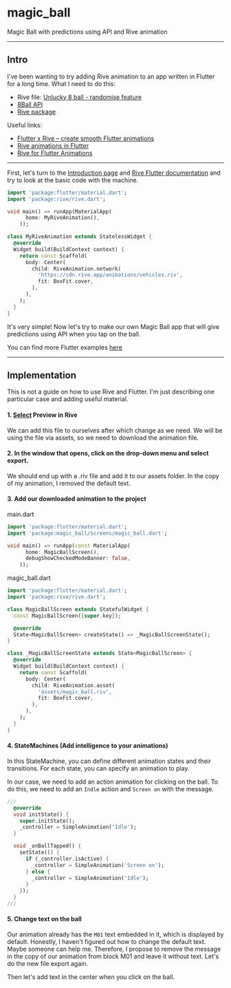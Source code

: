# magic_ball

Magic Ball with predictions using API and Rive animation

---
## Intro

I've been wanting to try adding Rive animation to an app written in Flutter for a long time. What I need to do this:
- Rive file: [Unlucky 8 ball - randomise feature](https://rive.app/community/files/9961-18989-unlucky-8-ball-randomise-feature/)
- [8Ball API](https://www.eightballapi.com/docs)
- [Rive package](https://pub.dev/packages/rive/install)

Useful links:
- [Flutter x Rive – create smooth Flutter animations](https://applover.com/blog/flutter-x-rive-create-smooth-flutter-animations/)
- [Rive animations in Flutter](https://www.geeksforgeeks.org/rive-animations-in-flutter/)
- [Rive for Flutter Animations](https://medium.com/@RotenKiwi/rive-for-flutter-animations-a99bfdd8f6cc)

---

First, let's turn to the [Introduction page](https://help.rive.app/) and [Rive Flutter documentation](https://help.rive.app/runtimes/overview/flutter) and try to look at the basic code with the machine.

```dart
import 'package:flutter/material.dart';
import 'package:rive/rive.dart';

void main() => runApp(MaterialApp(
      home: MyRiveAnimation(),
    ));

class MyRiveAnimation extends StatelessWidget {
  @override
  Widget build(BuildContext context) {
    return const Scaffold(
      body: Center(
        child: RiveAnimation.network(
          'https://cdn.rive.app/animations/vehicles.riv',
          fit: BoxFit.cover,
        ),
      ),
    );
  }
}
```

It's very simple! Now let's try to make our own Magic Ball app that will give predictions using API when you tap on the ball.

You can find more Flutter examples [here](https://github.com/rive-app/rive-flutter/blob/master/example/lib/main.dart)

---

## Implementation

This is not a guide on how to use Rive and Flutter. I'm just describing one particular case and adding useful material.

#### 1. [Select](https://rive.app/community/files/9961-18989-unlucky-8-ball-randomise-feature/) Preview in Rive

We can add this file to ourselves after which change as we need. 
We will be using the file via assets, so we need to download the animation file.

#### 2. In the window that opens, click on the drop-down menu and select export.

We should end up with a .riv file and add it to our assets folder. In the copy of my animation, I removed the default text.

#### 3. Add our downloaded animation to the project

main.dart
```dart 
import 'package:flutter/material.dart';
import 'package:magic_ball/screens/magic_ball.dart';

void main() => runApp(const MaterialApp(
      home: MagicBallScreen(),
      debugShowCheckedModeBanner: false,
    ));

```

magic_ball.dart
``` dart
import 'package:flutter/material.dart';
import 'package:rive/rive.dart';

class MagicBallScreen extends StatefulWidget {
  const MagicBallScreen({super.key});

  @override
  State<MagicBallScreen> createState() => _MagicBallScreenState();
}

class _MagicBallScreenState extends State<MagicBallScreen> {
  @override
  Widget build(BuildContext context) {
    return const Scaffold(
      body: Center(
        child: RiveAnimation.asset(
          'assets/magic_ball.riv',
          fit: BoxFit.cover,
        ),
      ),
    );
  }
}

```

#### 4. StateMachines (Add intelligence to your animations)

In this StateMachine, you can define different animation states and their transitions. For each state, you can specify an animation to play.

In our case, we need to add an action animation for clicking on the ball. To do this, we need to add an `Indle` action and `Screen on` with the message.

```dart
///
  @override
  void initState() {
    super.initState();
    _controller = SimpleAnimation('Idle');
  }

  void _onBallTapped() {
    setState(() {
      if (_controller.isActive) {
        _controller = SimpleAnimation('Screen on');
      } else {
        _controller = SimpleAnimation('Idle');
      }
    });
  }
///
```

#### 5. Change text on the ball

Our animation already has the `M01` text embedded in it, which is displayed by default. Honestly, I haven't figured out how to change the default text. Maybe someone can help me. Therefore, I propose to remove the message in the copy of our animation from block M01 and leave it without text. Let's do the new file export again.

Then let's add text in the center when you click on the ball.

```dart

```


